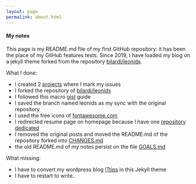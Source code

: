 ```yaml
---
layout: page
permalink: about.html
---
```

#### My notes
This page is my README.md file of my first GitHub repository: it has been the place of my GitHub features tests. Since 2019, I have loaded my blog on a jekyll theme forked from the repository [bilardi/leonids](https://github.com/bilardi/leonids).

What I done:
- I created 2 [projects](https://github.com/bilardi/notes/projects) where I mark my issues
- I forked the repository of [bilardi/leonids](https://github.com/bilardi/leonids)
- I followed this macro [gist](https://gist.github.com/bilardi/6b6cdcfabed5e5976ba697544be714d6) guide
- I saved the branch named leonids as my sync with the original repository
- I used the free icons of [fontawesome.com](https://fontawesome.com/icons)
- I redirected resume page on homepage because I have one [repository dedicated](https://github.com/bilardi/resume)
- I removed the original posts and moved the README.md of the repository forked into [CHANGES.md](https://github.com/bilardi/notes/blob/master/CHANGES.md)
- the old README.md of my notes persist on the file [GOALS.md](https://github.com/bilardi/notes/blob/master/GOALS.md)

What missing:
- I have to convert my wordpress blog [ITtips](http://ittips.pandle.net/) in this Jekyll theme
- I have to restart to write..
